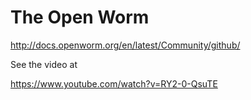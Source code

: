 # The Open Worm 

http://docs.openworm.org/en/latest/Community/github/ 


See the video at 

https://www.youtube.com/watch?v=RY2-0-QsuTE

